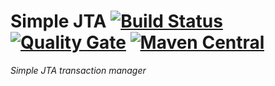 # Simple JTA [![Build Status](https://travis-ci.org/willemsrb/simple-jta.svg?branch=master)](https://travis-ci.org/willemsrb/simple-jta) [![Quality Gate](https://sonarqube.com/api/badges/gate?key=nl.future-edge:simple-jta)](https://sonarqube.com/dashboard/index?id=nl.future-edge%3Asimple-jta) [![Maven Central](https://maven-badges.herokuapp.com/maven-central/nl.future-edge/simple-jta/badge.svg)](https://maven-badges.herokuapp.com/maven-central/nl.future-edge/simple-jta)
*Simple JTA transaction manager*
